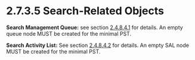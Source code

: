 <html dir="LTR" xmlns:mshelp="http://msdn.microsoft.com/mshelp" xmlns:ddue="http://ddue.schemas.microsoft.com/authoring/2003/5" xmlns:xlink="http://www.w3.org/1999/xlink" xmlns:tool="http://www.microsoft.com/tooltip">
    <head>
        <meta http-equiv="Content-Type" content="text/html; CHARSET=utf-8"></meta>
        <meta name="save" content="history"></meta>
        <title>2.7.3.5 Search-Related Objects</title>
        <xml>
            <mshelp:toctitle title="2.7.3.5 Search-Related Objects"></mshelp:toctitle>
            <mshelp:rltitle title="[MS-PST]: Search-Related Objects"></mshelp:rltitle>
            <mshelp:keyword index="A" term="e70c072d-dbb1-4899-9ec7-1dcdc651f3a6"></mshelp:keyword>
            <mshelp:attr name="DCSext.ContentType" value="open specification"></mshelp:attr>
            <mshelp:attr name="AssetID" value="e70c072d-dbb1-4899-9ec7-1dcdc651f3a6"></mshelp:attr>
            <mshelp:attr name="TopicType" value="kbRef"></mshelp:attr>
            <mshelp:attr name="DCSext.Title" value="[MS-PST]: Search-Related Objects" />
        </xml>
    </head>
    <body>
        <div id="header">
            <h1 class="heading">2.7.3.5 Search-Related Objects</h1>
        </div>
        <div id="mainSection">
            <div id="mainBody">
                <div id="allHistory" class="saveHistory"></div>
                <div id="sectionSection0" class="section" name="collapseableSection">
                    

<p><b>Search Management Queue:</b> see section <a href="db1945ea-de3f-4e47-996a-f56c4e8eb029.html">2.4.8.4.1</a> for details. An
empty queue node MUST be created for the minimal PST.</p>

<p><b>Search Activity List:</b> See section <a href="3131ac6b-4243-475d-a4a0-01db133d559f.html">2.4.8.4.2</a> for details. An
empty SAL node MUST be created for the minimal PST.</p>
                </div>
            </div>
        </div>
    </body>
</html>